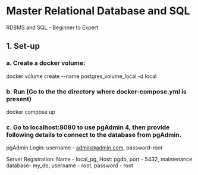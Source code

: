 # Master Relational Database and SQL
RDBMS and SQL - Beginner to Expert


## 1. Set-up
### a. Create a docker volume:
   docker volume create --name postgres_volume_local -d local
### b. Run (Go to the the directory where docker-compose.yml is present)
   docker compose up
### c. Go to localhost:8080 to use pgAdmin 4, then provide following details to connect to the database from pgAdmin.
   pgAdmin Login: username - admin@admin.com, password-root
   
   Server Registration: Name - local_pg, Host: pgdb, port - 5432, maintenance database- my_db, username - root, password - root
